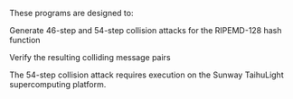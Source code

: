 These programs are designed to:

Generate 46-step and 54-step collision attacks for the RIPEMD-128 hash function

Verify the resulting colliding message pairs

The 54-step collision attack requires execution on the Sunway TaihuLight supercomputing platform.
